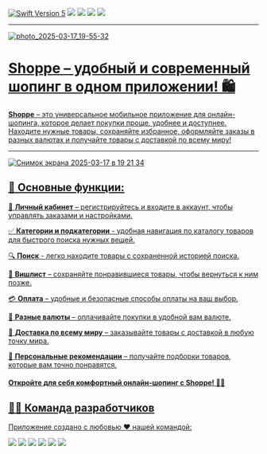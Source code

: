 <p align="left"> 
<a href="https://swift.org">
<img src="https://img.shields.io/badge/Swift-5-orange" alt="Swift Version 5" /></a>
<a href="https://developer.apple.com/ios/">
<img src="https://img.shields.io/badge/UIKit-brown"/></a>
<img src="https://img.shields.io/badge/VIPER-auto" /></a>
<img src="https://img.shields.io/badge/FireBase-red"/></a> 
<img src="https://img.shields.io/badge/iOS16-pink"/></a> 
<a href="https://firebase.google.com">
</p>

---
![photo_2025-03-17_19-55-32](https://github.com/user-attachments/assets/9e79e044-3748-463e-ba82-d69c005e8a4b)


# Shoppe – удобный и современный шопинг в одном приложении! 🛍️

**Shoppe** – это универсальное мобильное приложение для онлайн-шопинга, которое делает покупки проще, удобнее и доступнее. Находите нужные товары, сохраняйте избранное, оформляйте заказы в разных валютах и получайте товары с доставкой по всему миру!

---


![Снимок экрана 2025-03-17 в 19 21 34](https://github.com/user-attachments/assets/e4407a79-58be-4aac-9c22-4fe63720e646)




## 🔹 Основные функции:

🔑 **Личный кабинет** – регистрируйтесь и входите в аккаунт, чтобы управлять заказами и настройками.

✅ **Категории и подкатегории** - удобная навигация по каталогу товаров для быстрого поиска нужных вещей.

🔍 **Поиск** - легко находите товары с сохраненной историей поиска.


💖 **Вишлист** – сохраняйте понравившиеся товары, чтобы вернуться к ним позже.

💳 **Оплата** – удобные и безопасные способы оплаты на ваш выбор.

💱 **Разные валюты** – оплачивайте покупки в удобной вам валюте.

🚚 **Доставка по всему миру** – заказывайте товары с доставкой в любую точку мира.

🎯 **Персональные рекомендации** – получайте подборки товаров, которые вам точно понравятся.



#### Откройте для себя комфортный онлайн-шопинг с Shoppe! 🛒✨





## 👨‍💻 Команда разработчиков
Приложение создано с любовью ❤️ нашей командой:

<p align="left"> 
<a href="https://github.com/artkriukov">
<img src="https://img.shields.io/badge/Артём-green?style=plastic"/></a> 
<a href="https://github.com/victor-gar">
<img src="https://img.shields.io/badge/Виктор-lime?style=plastic"/></a> 
<a href="https://github.com/dkotikova">
<img src="https://img.shields.io/badge/Дарья-brown?style=plastic"/></a>
<a href="https://github.com/Sahadov"> 
<img src="https://img.shields.io/badge/Дмитрий-violet?style=plastic"/></a>
<a href="https://github.com/IgorKlevzhits">
<img src="https://img.shields.io/badge/Игорь-lightblue?style=plastic"/></a>
<a href="https://github.com/volchanka">
<img src="https://img.shields.io/badge/Людмила-blue?style=plastic"/></a>
</p>
